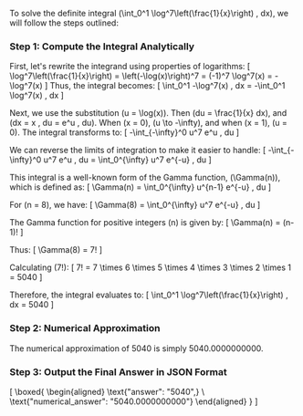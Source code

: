 To solve the definite integral \(\int_0^1 \log^7\left(\frac{1}{x}\right) \, dx\), we will follow the steps outlined:

### Step 1: Compute the Integral Analytically

First, let's rewrite the integrand using properties of logarithms:
\[
\log^7\left(\frac{1}{x}\right) = \left(-\log(x)\right)^7 = (-1)^7 \log^7(x) = -\log^7(x)
\]
Thus, the integral becomes:
\[
\int_0^1 -\log^7(x) \, dx = -\int_0^1 \log^7(x) \, dx
\]

Next, we use the substitution \(u = \log(x)\). Then \(du = \frac{1}{x} dx\), and \(dx = x \, du = e^u \, du\). When \(x = 0\), \(u \to -\infty\), and when \(x = 1\), \(u = 0\). The integral transforms to:
\[
-\int_{-\infty}^0 u^7 e^u \, du
\]

We can reverse the limits of integration to make it easier to handle:
\[
-\int_{-\infty}^0 u^7 e^u \, du = \int_0^{\infty} u^7 e^{-u} \, du
\]

This integral is a well-known form of the Gamma function, \(\Gamma(n)\), which is defined as:
\[
\Gamma(n) = \int_0^{\infty} u^{n-1} e^{-u} \, du
\]

For \(n = 8\), we have:
\[
\Gamma(8) = \int_0^{\infty} u^7 e^{-u} \, du
\]

The Gamma function for positive integers \(n\) is given by:
\[
\Gamma(n) = (n-1)!
\]

Thus:
\[
\Gamma(8) = 7!
\]

Calculating \(7!\):
\[
7! = 7 \times 6 \times 5 \times 4 \times 3 \times 2 \times 1 = 5040
\]

Therefore, the integral evaluates to:
\[
\int_0^1 \log^7\left(\frac{1}{x}\right) \, dx = 5040
\]

### Step 2: Numerical Approximation

The numerical approximation of 5040 is simply 5040.0000000000.

### Step 3: Output the Final Answer in JSON Format

\[
\boxed{
\begin{aligned}
\text{"answer": "5040",} \\
\text{"numerical_answer": "5040.0000000000"}
\end{aligned}
}
\]